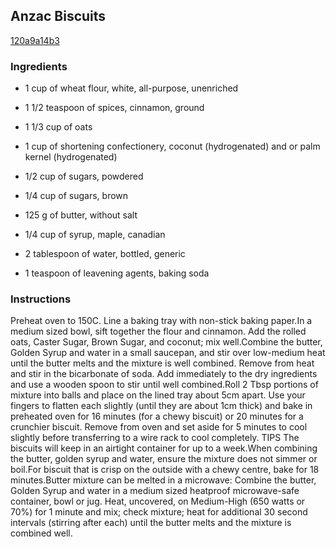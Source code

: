 ## Anzac Biscuits

[120a9a14b3](https://cookpad.com/us/recipes/347420-anzac-biscuits)

### Ingredients

 - 1 cup of wheat flour, white, all-purpose, unenriched

 - 1 1/2 teaspoon of spices, cinnamon, ground

 - 1 1/3 cup of oats

 - 1 cup of shortening confectionery, coconut (hydrogenated) and or palm kernel (hydrogenated)

 - 1/2 cup of sugars, powdered

 - 1/4 cup of sugars, brown

 - 125 g of butter, without salt

 - 1/4 cup of syrup, maple, canadian

 - 2 tablespoon of water, bottled, generic

 - 1 teaspoon of leavening agents, baking soda

### Instructions

Preheat oven to 150C. Line a baking tray with non-stick baking paper.In a medium sized bowl, sift together the flour and cinnamon. Add the rolled oats, Caster Sugar, Brown Sugar, and coconut; mix well.Combine the butter, Golden Syrup and water in a small saucepan, and stir over low-medium heat until the butter melts and the mixture is well combined. Remove from heat and stir in the bicarbonate of soda. Add immediately to the dry ingredients and use a wooden spoon to stir until well combined.Roll 2 Tbsp portions of mixture into balls and place on the lined tray about 5cm apart. Use your fingers to flatten each slightly (until they are about 1cm thick) and bake in preheated oven for 16 minutes (for a chewy biscuit) or 20 minutes for a crunchier biscuit. Remove from oven and set aside for 5 minutes to cool slightly before transferring to a wire rack to cool completely. TIPS The biscuits will keep in an airtight container for up to a week.When combining the butter, golden syrup and water, ensure the mixture does not simmer or boil.For biscuit that is crisp on the outside with a chewy centre, bake for 18 minutes.Butter mixture can be melted in a microwave: Combine the butter, Golden Syrup and water in a medium sized heatproof microwave-safe container, bowl or jug. Heat, uncovered, on Medium-High (650 watts or 70%) for 1 minute and mix; check mixture; heat for additional 30 second intervals (stirring after each) until the butter melts and the mixture is combined well.